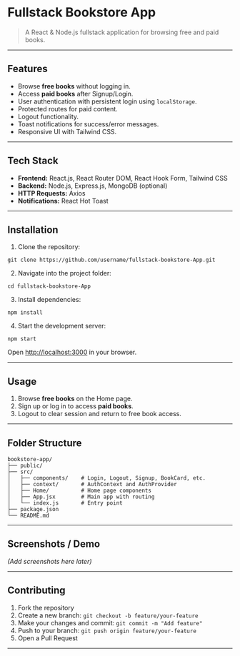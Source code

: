 # Fullstack Bookstore App

> A React & Node.js fullstack application for browsing free and paid books.

---

## Features

* Browse **free books** without logging in.
* Access **paid books** after Signup/Login.
* User authentication with persistent login using `localStorage`.
* Protected routes for paid content.
* Logout functionality.
* Toast notifications for success/error messages.
* Responsive UI with Tailwind CSS.

---

## Tech Stack

* **Frontend:** React.js, React Router DOM, React Hook Form, Tailwind CSS
* **Backend:** Node.js, Express.js, MongoDB (optional)
* **HTTP Requests:** Axios
* **Notifications:** React Hot Toast

---

## Installation

1. Clone the repository:

```
git clone https://github.com/username/fullstack-bookstore-App.git
```

2. Navigate into the project folder:

```
cd fullstack-bookstore-App
```

3. Install dependencies:

```
npm install
```

4. Start the development server:

```
npm start
```

Open [http://localhost:3000](http://localhost:3000) in your browser.

---

## Usage

1. Browse **free books** on the Home page.
2. Sign up or log in to access **paid books**.
3. Logout to clear session and return to free book access.

---

## Folder Structure

```
bookstore-app/
├── public/
├── src/
│   ├── components/    # Login, Logout, Signup, BookCard, etc.
│   ├── context/       # AuthContext and AuthProvider
│   ├── Home/          # Home page components
│   ├── App.jsx        # Main app with routing
│   └── index.js       # Entry point
├── package.json
└── README.md
```

---

## Screenshots / Demo

*(Add screenshots here later)*

---

## Contributing

1. Fork the repository
2. Create a new branch: `git checkout -b feature/your-feature`
3. Make your changes and commit: `git commit -m "Add feature"`
4. Push to your branch: `git push origin feature/your-feature`
5. Open a Pull Request

---


